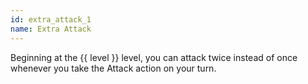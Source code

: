 ```yaml
---
id: extra_attack_1
name: Extra Attack
---
```

Beginning at the {{ level }} level, you can attack twice instead of once whenever you take the Attack action on your turn.